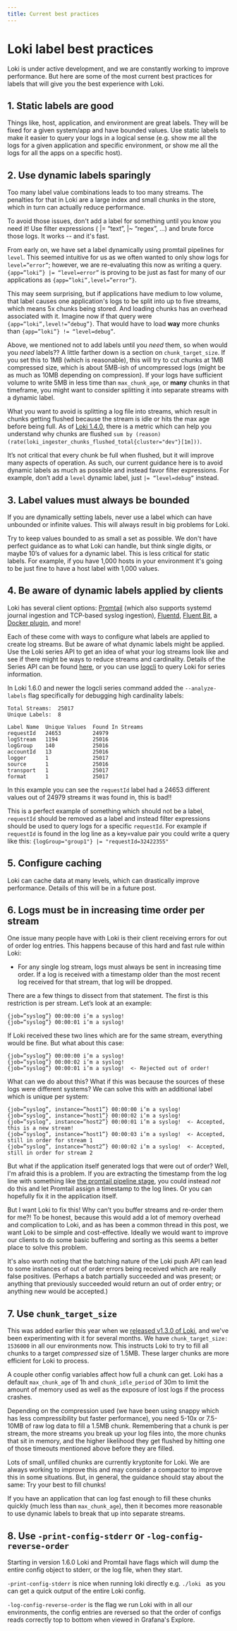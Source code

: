 ```yaml
---
title: Current best practices
---
```

# Loki label best practices

Loki is under active development, and we are constantly working to improve performance. But here are some of the most current best practices for labels that will give you the best experience with Loki.

## 1. Static labels are good

Things like, host, application, and environment are great labels. They will be fixed for a given system/app and have bounded values. Use static labels to make it easier to query your logs in a logical sense (e.g. show me all the logs for a given application and specific environment, or show me all the logs for all the apps on a specific host).

## 2. Use dynamic labels sparingly

Too many label value combinations leads to too many streams. The penalties for that in Loki are a large index and small chunks in the store, which in turn can actually reduce performance.

To avoid those issues, don't add a label for something until you know you need it! Use filter expressions ( |= “text”, |~ “regex”, …) and brute force those logs. It works -- and it's fast.

From early on, we have set a label dynamically using promtail pipelines for `level`. This seemed intuitive for us as we often wanted to only show logs for `level=”error”`; however, we are re-evaluating this now as writing a query. `{app=”loki”} |= “level=error”` is proving to be just as fast for many of our applications as `{app=”loki”,level=”error”}`.

This may seem surprising, but if applications have medium to low volume, that label causes one application's logs to be split into up to five streams, which means 5x chunks being stored.  And loading chunks has an overhead associated with it. Imagine now if that query were `{app=”loki”,level!=”debug”}`. That would have to load **way** more chunks than `{app=”loki”} != “level=debug”`.

Above, we mentioned not to add labels until you _need_ them, so when would you _need_ labels?? A little farther down is a section on `chunk_target_size`. If you set this to 1MB (which is reasonable), this will try to cut chunks at 1MB compressed size, which is about 5MB-ish of uncompressed logs (might be as much as 10MB depending on compression). If your logs have sufficient volume to write 5MB in less time than `max_chunk_age`, or **many** chunks in that timeframe, you might want to consider splitting it into separate streams with a dynamic label.

What you want to avoid is splitting a log file into streams, which result in chunks getting flushed because the stream is idle or hits the max age before being full. As of [Loki 1.4.0](https://grafana.com/blog/2020/04/01/loki-v1.4.0-released-with-query-statistics-and-up-to-300x-regex-optimization/), there is a metric which can help you understand why chunks are flushed `sum by (reason) (rate(loki_ingester_chunks_flushed_total{cluster="dev"}[1m]))`.

It’s not critical that every chunk be full when flushed, but it will improve many aspects of operation. As such, our current guidance here is to avoid dynamic labels as much as possible and instead favor filter expressions. For example, don’t add a `level` dynamic label, just `|= “level=debug”` instead.

## 3. Label values must always be bounded

If you are dynamically setting labels, never use a label which can have unbounded or infinite values. This will always result in big problems for Loki.

Try to keep values bounded to as small a set as possible. We don't have perfect guidance as to what Loki can handle, but think single digits, or maybe 10’s of values for a dynamic label. This is less critical for static labels. For example, if you have 1,000 hosts in your environment it's going to be just fine to have a host label with 1,000 values.

## 4. Be aware of dynamic labels applied by clients

Loki has several client options: [Promtail](https://github.com/grafana/loki/tree/master/docs/clients/promtail) (which also supports systemd journal ingestion and TCP-based syslog ingestion), [Fluentd](https://github.com/grafana/loki/tree/master/fluentd/fluent-plugin-grafana-loki), [Fluent Bit](https://github.com/grafana/loki/tree/master/cmd/fluent-bit), a [Docker plugin](https://grafana.com/blog/2019/07/15/lokis-path-to-ga-docker-logging-driver-plugin-support-for-systemd/), and more!

Each of these come with ways to configure what labels are applied to create log streams. But be aware of what dynamic labels might be applied. 
Use the Loki series API to get an idea of what your log streams look like and see if there might be ways to reduce streams and cardinality. 
Details of the Series API can be found [here](https://grafana.com/docs/loki/latest/api/#series), or you can use [logcli](https://grafana.com/docs/loki/latest/getting-started/logcli/) to query Loki for series information.

In Loki 1.6.0 and newer the logcli series command added the `--analyze-labels` flag specifically for debugging high cardinality labels:

```
Total Streams:  25017
Unique Labels:  8

Label Name  Unique Values  Found In Streams
requestId   24653          24979
logStream   1194           25016
logGroup    140            25016
accountId   13             25016
logger      1              25017
source      1              25016
transport   1              25017
format      1              25017
``` 

In this example you can see the `requestId` label had a 24653 different values out of 24979 streams it was found in, this is bad!!

This is a perfect example of something which should not be a label, `requestId` should be removed as a label and instead 
filter expressions should be used to query logs for a specific `requestId`. For example if `requestId` is found in
the log line as a key=value pair you could write a query like this: `{logGroup="group1"} |= "requestId=32422355"`

## 5. Configure caching

Loki can cache data at many levels, which can drastically improve performance. Details of this will be in a future post.

## 6. Logs must be in increasing time order per stream

One issue many people have with Loki is their client receiving errors for out of order log entries.  This happens because of this hard and fast rule within Loki:

- For any single log stream, logs must always be sent in increasing time order. If a log is received with a timestamp older than the most recent log received for that stream, that log will be dropped.

There are a few things to dissect from that statement. The first is this restriction is per stream.  Let’s look at an example:

```
{job=”syslog”} 00:00:00 i’m a syslog!
{job=”syslog”} 00:00:01 i’m a syslog!
```

If Loki received these two lines which are for the same stream, everything would be fine. But what about this case:

```
{job=”syslog”} 00:00:00 i’m a syslog!
{job=”syslog”} 00:00:02 i’m a syslog!
{job=”syslog”} 00:00:01 i’m a syslog!  <- Rejected out of order!
```

What can we do about this? What if this was because the sources of these logs were different systems? We can solve this with an additional label which is unique per system:

```
{job=”syslog”, instance=”host1”} 00:00:00 i’m a syslog!
{job=”syslog”, instance=”host1”} 00:00:02 i’m a syslog!
{job=”syslog”, instance=”host2”} 00:00:01 i’m a syslog!  <- Accepted, this is a new stream!
{job=”syslog”, instance=”host1”} 00:00:03 i’m a syslog!  <- Accepted, still in order for stream 1
{job=”syslog”, instance=”host2”} 00:00:02 i’m a syslog!  <- Accepted, still in order for stream 2
```

But what if the application itself generated logs that were out of order? Well, I'm afraid this is a problem. If you are extracting the timestamp from the log line with something like [the promtail pipeline stage](https://grafana.com/docs/loki/latest/clients/promtail/stages/timestamp/), you could instead _not_ do this and let Promtail assign a timestamp to the log lines. Or you can hopefully fix it in the application itself.

But I want Loki to fix this! Why can’t you buffer streams and re-order them for me?! To be honest, because this would add a lot of memory overhead and complication to Loki, and as has been a common thread in this post, we want Loki to be simple and cost-effective. Ideally we would want to improve our clients to do some basic buffering and sorting as this seems a better place to solve this problem.

It's also worth noting that the batching nature of the Loki push API can lead to some instances of out of order errors being received which are really false positives. (Perhaps a batch partially succeeded and was present; or anything that previously succeeded would return an out of order entry; or anything new would be accepted.)

## 7. Use `chunk_target_size`

This was added earlier this year when we [released v1.3.0 of Loki](https://grafana.com/blog/2020/01/22/loki-1.3.0-released/), and we've been experimenting with it for several months. We have `chunk_target_size: 1536000` in all our environments now. This instructs Loki to try to fill all chunks to a target _compressed_ size of 1.5MB. These larger chunks are more efficient for Loki to process.

A couple other config variables affect how full a chunk can get. Loki has a default `max_chunk_age` of 1h and `chunk_idle_period` of 30m to limit the amount of memory used as well as the exposure of lost logs if the process crashes.

Depending on the compression used (we have been using snappy which has less compressibility but faster performance), you need 5-10x or 7.5-10MB of raw log data to fill a 1.5MB chunk. Remembering that a chunk is per stream, the more streams you break up your log files into, the more chunks that sit in memory, and the higher likelihood they get flushed by hitting one of those timeouts mentioned above before they are filled.

Lots of small, unfilled chunks are currently kryptonite for Loki. We are always working to improve this and may consider a compactor to improve this in some situations. But, in general, the guidance should stay about the same: Try your best to fill chunks!

If you have an application that can log fast enough to fill these chunks quickly (much less than `max_chunk_age`), then it becomes more reasonable to use dynamic labels to break that up into separate streams.

## 8. Use `-print-config-stderr` or `-log-config-reverse-order`

Starting in version 1.6.0 Loki and Promtail have flags which will dump the entire config object to stderr, or the log file, when they start.

`-print-config-stderr` is nice when running loki directly e.g. `./loki ` as you can get a quick output of the entire Loki config.

`-log-config-reverse-order` is the flag we run Loki with in all our environments, the config entries are reversed so that the order of configs reads correctly top to bottom when viewed in Grafana's Explore.
